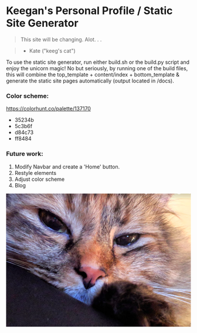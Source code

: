 # Keegan's Personal Profile / Static Site Generator

>This site will be changing. Alot. . . 

> - Kate ("keeg's cat")

To use the static site generator, run either build.sh or the build.py script and enjoy the unicorn magic! No but seriously, by running one of the build files, this will combine the top_template + content/index + bottom_template & generate the static site pages automatically (output located in /docs).

### Color scheme: 
https://colorhunt.co/palette/137170
* 35234b
* 5c3b6f
* d84c73
* ff8484


### Future work:
1. Modify Navbar and create a 'Home' button.
2. Restyle elements
3. Adjust color scheme
4. Blog


![meow](kate.png)